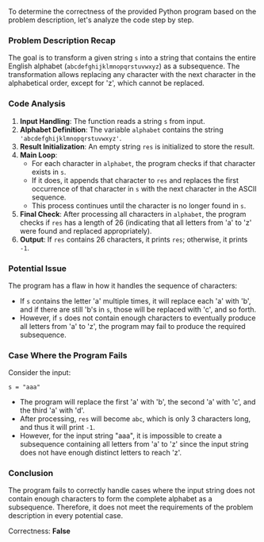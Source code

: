 To determine the correctness of the provided Python program based on the problem description, let's analyze the code step by step.

### Problem Description Recap
The goal is to transform a given string `s` into a string that contains the entire English alphabet (`abcdefghijklmnopqrstuvwxyz`) as a subsequence. The transformation allows replacing any character with the next character in the alphabetical order, except for 'z', which cannot be replaced.

### Code Analysis
1. **Input Handling**: The function reads a string `s` from input.
2. **Alphabet Definition**: The variable `alphabet` contains the string `'abcdefghijklmnopqrstuvwxyz'`.
3. **Result Initialization**: An empty string `res` is initialized to store the result.
4. **Main Loop**:
   - For each character in `alphabet`, the program checks if that character exists in `s`.
   - If it does, it appends that character to `res` and replaces the first occurrence of that character in `s` with the next character in the ASCII sequence.
   - This process continues until the character is no longer found in `s`.
5. **Final Check**: After processing all characters in `alphabet`, the program checks if `res` has a length of 26 (indicating that all letters from 'a' to 'z' were found and replaced appropriately).
6. **Output**: If `res` contains 26 characters, it prints `res`; otherwise, it prints `-1`.

### Potential Issue
The program has a flaw in how it handles the sequence of characters:
- If `s` contains the letter 'a' multiple times, it will replace each 'a' with 'b', and if there are still 'b's in `s`, those will be replaced with 'c', and so forth.
- However, if `s` does not contain enough characters to eventually produce all letters from 'a' to 'z', the program may fail to produce the required subsequence.

### Case Where the Program Fails
Consider the input:
```
s = "aaa"
```
- The program will replace the first 'a' with 'b', the second 'a' with 'c', and the third 'a' with 'd'.
- After processing, `res` will become `abc`, which is only 3 characters long, and thus it will print `-1`.
- However, for the input string "aaa", it is impossible to create a subsequence containing all letters from 'a' to 'z' since the input string does not have enough distinct letters to reach 'z'.

### Conclusion
The program fails to correctly handle cases where the input string does not contain enough characters to form the complete alphabet as a subsequence. Therefore, it does not meet the requirements of the problem description in every potential case.

Correctness: **False**